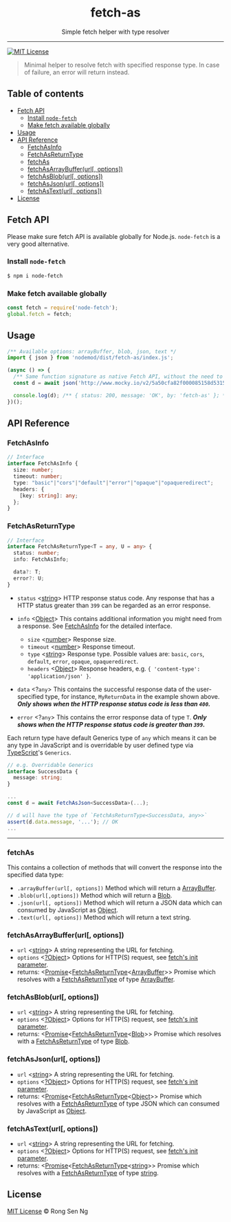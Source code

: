 <div align="center" style="text-align: center;">
  <h1 style="border-bottom: none;">fetch-as</h1>

  <p>Simple fetch helper with type resolver</p>
</div>

<hr />

[![MIT License][mit-license-badge]][mit-license-url]

> Minimal helper to resolve fetch with specified response type. In case of failure, an error will return instead.

## Table of contents <!-- omit in toc -->

- [Fetch API](#fetch-api)
  - [Install `node-fetch`](#install-node-fetch)
  - [Make fetch available globally](#make-fetch-available-globally)
- [Usage](#usage)
- [API Reference](#api-reference)
  - [FetchAsInfo](#fetchasinfo)
  - [FetchAsReturnType](#fetchasreturntype)
  - [fetchAs](#fetchas)
  - [fetchAsArrayBuffer(url[, options])](#fetchasarraybufferurl-options)
  - [fetchAsBlob(url[, options])](#fetchasbloburl-options)
  - [fetchAsJson(url[, options])](#fetchasjsonurl-options)
  - [fetchAsText(url[, options])](#fetchastexturl-options)
- [License](#license)

## Fetch API

Please make sure fetch API is available globally for Node.js. `node-fetch` is a very good alternative.

### Install `node-fetch`

```sh
$ npm i node-fetch
```

### Make fetch available globally

```js
const fetch = require('node-fetch');
global.fetch = fetch;
```

## Usage

```ts
/** Available options: arrayBuffer, blob, json, text */
import { json } from 'nodemod/dist/fetch-as/index.js';

(async () => {
  /** Same function signature as native Fetch API, without the need to await .json() */
  const d = await json('http://www.mocky.io/v2/5a50cfa82f000085158d5315', { method: 'GET' });

  console.log(d); /** { status: 200, message: 'OK', by: 'fetch-as' }; */
})();
```

## API Reference

### FetchAsInfo

```ts
// Interface
interface FetchAsInfo {
  size: number;
  timeout: number;
  type: "basic"|"cors"|"default"|"error"|"opaque"|"opaqueredirect";
  headers: {
    [key: string]: any;
  };
}
```

### FetchAsReturnType

```ts
// Interface
interface FetchAsReturnType<T = any, U = any> {
  status: number;
  info: FetchAsInfo;

  data?: T;
  error?: U;
}
```

- `status` <[string][string-mdn-url]> HTTP response status code. Any response that has a HTTP status greater than `399` can be regarded as an error response.
- `info` <[Object][object-mdn-url]> This contains additional information you might need from a response. See [FetchAsInfo] for the detailed interface.
  - `size` <[number][number-mdn-url]> Response size.
  - `timeout` <[number][number-mdn-url]> Response timeout.
  - `type` <[string][string-mdn-url]> Response type. Possible values are: `basic`, `cors`, `default`, `error`, `opaque`, `opaqueredirect`.
  - `headers` <[Object][object-mdn-url]> Response headers, e.g. `{ 'content-type': 'application/json' }`.

- `data` <?`any`> This contains the successful response data of the user-specified type, for instance, `MyReturnData` in the example shown above. _**Only shows when the HTTP response status code is less than `400`.**_
- `error` <?`any`> This contains the error response data of type `T`. _**Only shows when the HTTP response status code is greater than `399`.**_

Each return type have default Generics type of `any` which means it can be any type in JavaScript and is overridable by user defined type via [TypeScript]'s `Generics`.

```ts
// e.g. Overridable Generics
interface SuccessData {
  message: string;
}

...
const d = await FetchAsJson<SuccessData>(...);

// d will have the type of `FetchAsReturnType<SuccessData, any>>`
assert(d.data.message, '...'); // OK
...
```

___

### fetchAs

This contains a collection of methods that will convert the response into the specified data type:

- `.arrayBuffer(url[, options])` Method which will return a [ArrayBuffer][arraybuffer-mdn-url].
- `.blob(url[,options])` Method which will return a [Blob][blob-mdn-url].
- `.json(url[, options])` Method which will return a JSON data which can consumed by JavaScript as [Object][object-mdn-url].
- `.text(url[, options])` Method which will return a text string.

### fetchAsArrayBuffer(url[, options])

- `url` <[string][string-mdn-url]> A string representing the URL for fetching.
- `options` <[?Object][object-mdn-url]> Options for HTTP(S) request, see [fetch's init parameter].
- returns: <[Promise][promise-mdn-url]<[FetchAsReturnType]&lt;[ArrayBuffer][arraybuffer-mdn-url]&gt;> Promise which resolves with a [FetchAsReturnType] of type [ArrayBuffer][arraybuffer-mdn-url].

### fetchAsBlob(url[, options])

- `url` <[string][string-mdn-url]> A string representing the URL for fetching.
- `options` <[?Object][object-mdn-url]> Options for HTTP(S) request, see [fetch's init parameter].
- returns: <[Promise][promise-mdn-url]<[FetchAsReturnType]&lt;[Blob][blob-mdn-url]&gt;> Promise which resolves with a [FetchAsReturnType] of type [Blob][blob-mdn-url].

### fetchAsJson(url[, options])

- `url` <[string][string-mdn-url]> A string representing the URL for fetching.
- `options` <[?Object][object-mdn-url]> Options for HTTP(S) request, see [fetch's init parameter].
- returns: <[Promise][promise-mdn-url]<[FetchAsReturnType]&lt;[Object][object-mdn-url]&gt;> Promise which resolves with a [FetchAsReturnType] of type JSON which can consumed by JavaScript as [Object][object-mdn-url].

### fetchAsText(url[, options])

- `url` <[string][string-mdn-url]> A string representing the URL for fetching.
- `options` <[?Object][object-mdn-url]> Options for HTTP(S) request, see [fetch's init parameter].
- returns: <[Promise][promise-mdn-url]<[FetchAsReturnType]&lt;[string][string-mdn-url]&gt;> Promise which resolves with a [FetchAsReturnType] of type [string][string-mdn-url].

## License

[MIT License](http://motss.mit-license.org/) © Rong Sen Ng

<!-- References -->

[TypeScript]: https://github.com/Microsoft/TypeScript
[fetch's init parameter]: https://developer.mozilla.org/en-US/docs/Web/API/WindowOrWorkerGlobalScope/fetch#Parameters

[FetchAsInfo]: #fetchasinfo
[FetchAsReturnType]: #fetchasreturntype

<!-- MDN -->

[array-mdn-url]: https://developer.mozilla.org/en-US/docs/Web/JavaScript/Reference/Global_Objects/Array
[boolean-mdn-url]: https://developer.mozilla.org/en-US/docs/Web/JavaScript/Reference/Global_Objects/Boolean
[date-mdn-url]: https://developer.mozilla.org/en-US/docs/Web/JavaScript/Reference/Global_Objects/Date
[error-mdn-url]: https://developer.mozilla.org/en-US/docs/Web/JavaScript/Reference/Global_Objects/Error
[function-mdn-url]: https://developer.mozilla.org/en-US/docs/Web/JavaScript/Reference/Global_Objects/Function
[map-mdn-url]: https://developer.mozilla.org/en-US/docs/Web/JavaScript/Reference/Global_Objects/Map
[number-mdn-url]: https://developer.mozilla.org/en-US/docs/Web/JavaScript/Reference/Global_Objects/Number
[object-mdn-url]: https://developer.mozilla.org/en-US/docs/Web/JavaScript/Reference/Global_Objects/Object
[promise-mdn-url]: https://developer.mozilla.org/en-US/docs/Web/JavaScript/Reference/Global_Objects/Promise
[regexp-mdn-url]: https://developer.mozilla.org/en-US/docs/Web/JavaScript/Reference/Global_Objects/RegExp
[set-mdn-url]: https://developer.mozilla.org/en-US/docs/Web/JavaScript/Reference/Global_Objects/Set
[string-mdn-url]: https://developer.mozilla.org/en-US/docs/Web/JavaScript/Reference/Global_Objects/String
[void-mdn-url]: https://developer.mozilla.org/en-US/docs/Web/JavaScript/Reference/Operators/void

[arraybuffer-mdn-url]: https://developer.mozilla.org/en-US/docs/Web/JavaScript/Reference/Global_Objects/ArrayBuffer
[blob-mdn-url]: https://developer.mozilla.org/en-US/docs/Web/API/Blob

<!-- Badges -->

[mit-license-badge]: https://flat.badgen.net/badge/license/MIT/blue

<!-- Links -->

[mit-license-url]: https://github.com/motss/deno_mod/blob/master/LICENSE
